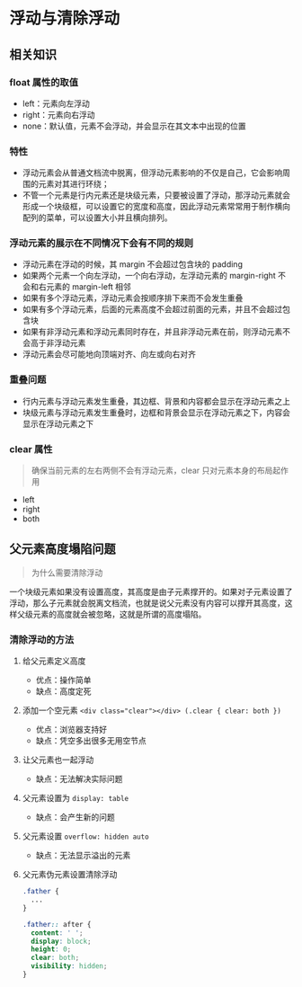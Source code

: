 # 浮动与清除浮动

## 相关知识

### float 属性的取值

*   left：元素向左浮动
*   right：元素向右浮动
*   none：默认值，元素不会浮动，并会显示在其文本中出现的位置

### 特性

*   浮动元素会从普通文档流中脱离，但浮动元素影响的不仅是自己，它会影响周围的元素对其进行环绕；
*   不管一个元素是行内元素还是块级元素，只要被设置了浮动，那浮动元素就会形成一个块级框，可以设置它的宽度和高度，因此浮动元素常常用于制作横向配列的菜单，可以设置大小并且横向排列。

### 浮动元素的展示在不同情况下会有不同的规则

*   浮动元素在浮动的时候，其 margin 不会超过包含块的 padding
*   如果两个元素一个向左浮动，一个向右浮动，左浮动元素的 margin-right 不会和右元素的 margin-left 相邻
*   如果有多个浮动元素，浮动元素会按顺序排下来而不会发生重叠
*   如果有多个浮动元素，后面的元素高度不会超过前面的元素，并且不会超过包含块
*   如果有非浮动元素和浮动元素同时存在，并且非浮动元素在前，则浮动元素不会高于非浮动元素
*   浮动元素会尽可能地向顶端对齐、向左或向右对齐

### 重叠问题

*   行内元素与浮动元素发生重叠，其边框、背景和内容都会显示在浮动元素之上
*   块级元素与浮动元素发生重叠时，边框和背景会显示在浮动元素之下，内容会显示在浮动元素之下

### clear 属性

>   确保当前元素的左右两侧不会有浮动元素，clear 只对元素本身的布局起作用

*   left
*   right
*   both



## 父元素高度塌陷问题

>   为什么需要清除浮动

一个块级元素如果没有设置高度，其高度是由子元素撑开的。如果对子元素设置了浮动，那么子元素就会脱离文档流，也就是说父元素没有内容可以撑开其高度，这样父级元素的高度就会被忽略，这就是所谓的高度塌陷。



### 清除浮动的方法

1.  给父元素定义高度

    *   优点：操作简单
    *   缺点：高度定死

2.  添加一个空元素 `<div class="clear"></div> (.clear { clear: both })`

    *   优点：浏览器支持好
    *   缺点：凭空多出很多无用空节点

3.  让父元素也一起浮动

    *   缺点：无法解决实际问题

4.  父元素设置为 `display: table`

    *   缺点：会产生新的问题

5.  父元素设置 `overflow: hidden auto`

    *   缺点：无法显示溢出的元素

6.  父元素伪元素设置清除浮动

    ```css
    .father {
      ...
    }
    
    .father:: after {
      content: ' ';
      display: block;
      height: 0;
      clear: both;
      visibility: hidden;
    }
    ```

    

